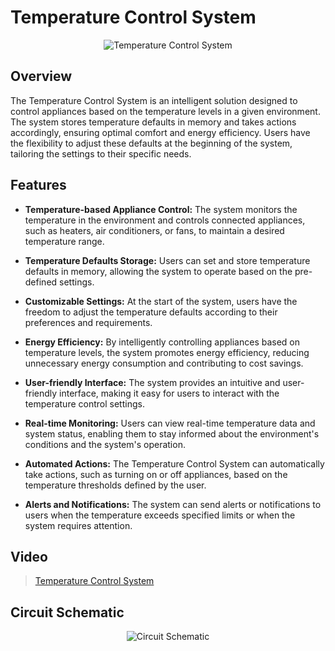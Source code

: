 # Temperature Control System

<p align="center">
  <img src="https://github.com/AbdelrhmanWalaa/NTI-Embedded_Systems_Program/assets/44446382/ec759c3d-d92b-480d-8239-fa7f42e2a8af" alt="Temperature Control System">
</p>

## Overview

The Temperature Control System is an intelligent solution designed to control appliances based on the temperature levels in a given environment. The system stores temperature defaults in memory and takes actions accordingly, ensuring optimal comfort and energy efficiency. Users have the flexibility to adjust these defaults at the beginning of the system, tailoring the settings to their specific needs.

## Features

- **Temperature-based Appliance Control:** The system monitors the temperature in the environment and controls connected appliances, such as heaters, air conditioners, or fans, to maintain a desired temperature range.

- **Temperature Defaults Storage:** Users can set and store temperature defaults in memory, allowing the system to operate based on the pre-defined settings.

- **Customizable Settings:** At the start of the system, users have the freedom to adjust the temperature defaults according to their preferences and requirements.

- **Energy Efficiency:** By intelligently controlling appliances based on temperature levels, the system promotes energy efficiency, reducing unnecessary energy consumption and contributing to cost savings.

- **User-friendly Interface:** The system provides an intuitive and user-friendly interface, making it easy for users to interact with the temperature control settings.

- **Real-time Monitoring:** Users can view real-time temperature data and system status, enabling them to stay informed about the environment's conditions and the system's operation.

- **Automated Actions:** The Temperature Control System can automatically take actions, such as turning on or off appliances, based on the temperature thresholds defined by the user.

- **Alerts and Notifications:** The system can send alerts or notifications to users when the temperature exceeds specified limits or when the system requires attention.

## Video
> [Temperature Control System]()

## Circuit Schematic

<p align="center">
  <img src="https://github.com/AbdelrhmanWalaa/NTI-Embedded_Systems_Program/assets/44446382/292cb148-5231-4a04-8ddf-7963a8cb6dae" alt="Circuit Schematic">
</p>
